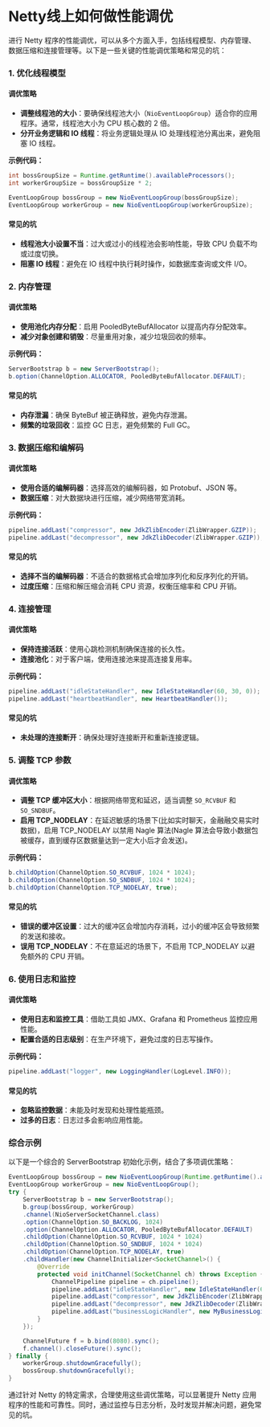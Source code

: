 # Netty线上如何做性能调优

进行 Netty 程序的性能调优，可以从多个方面入手，包括线程模型、内存管理、数据压缩和连接管理等。以下是一些关键的性能调优策略和常见的坑：

### 1. 优化线程模型

#### 调优策略

+ **调整线程池的大小**：要确保线程池大小（`NioEventLoopGroup`）适合你的应用程序。通常，线程池大小为 CPU 核心数的 2 倍。
+ **分开业务逻辑和 IO 线程**：将业务逻辑处理从 IO 处理线程池分离出来，避免阻塞 IO 线程。

**示例代码：**

```java
int bossGroupSize = Runtime.getRuntime().availableProcessors();  
int workerGroupSize = bossGroupSize * 2;  

EventLoopGroup bossGroup = new NioEventLoopGroup(bossGroupSize);  
EventLoopGroup workerGroup = new NioEventLoopGroup(workerGroupSize);
```

#### 常见的坑

+ **线程池大小设置不当**：过大或过小的线程池会影响性能，导致 CPU 负载不均或过度切换。
+ **阻塞 IO 线程**：避免在 IO 线程中执行耗时操作，如数据库查询或文件 I/O。

### 2. 内存管理

#### 调优策略

+ **使用池化内存分配**：启用 PooledByteBufAllocator 以提高内存分配效率。
+ **减少对象创建和销毁**：尽量重用对象，减少垃圾回收的频率。

**示例代码：**

```java
ServerBootstrap b = new ServerBootstrap();  
b.option(ChannelOption.ALLOCATOR, PooledByteBufAllocator.DEFAULT);
```

#### 常见的坑

+ **内存泄漏**：确保 ByteBuf 被正确释放，避免内存泄漏。
+ **频繁的垃圾回收**：监控 GC 日志，避免频繁的 Full GC。

### 3. 数据压缩和编解码

#### 调优策略

+ **使用合适的编解码器**：选择高效的编解码器，如 Protobuf、JSON 等。
+ **数据压缩**：对大数据块进行压缩，减少网络带宽消耗。

**示例代码：**

```java
pipeline.addLast("compressor", new JdkZlibEncoder(ZlibWrapper.GZIP));  
pipeline.addLast("decompressor", new JdkZlibDecoder(ZlibWrapper.GZIP));
```

#### 常见的坑

+ **选择不当的编解码器**：不适合的数据格式会增加序列化和反序列化的开销。
+ **过度压缩**：压缩和解压缩会消耗 CPU 资源，权衡压缩率和 CPU 开销。

### 4. 连接管理

#### 调优策略

+ **保持连接活跃**：使用心跳检测机制确保连接的长久性。
+ **连接池化**：对于客户端，使用连接池来提高连接复用率。

**示例代码：**

```java
pipeline.addLast("idleStateHandler", new IdleStateHandler(60, 30, 0));  
pipeline.addLast("heartbeatHandler", new HeartbeatHandler());
```

#### 常见的坑

+ **未处理的连接断开**：确保处理好连接断开和重新连接逻辑。

### 5. 调整 TCP 参数

#### 调优策略

+ **调整 TCP 缓冲区大小**：根据网络带宽和延迟，适当调整 `SO_RCVBUF` 和 `SO_SNDBUF`。
+ **启用 TCP_NODELAY**：在延迟敏感的场景下(比如实时聊天，金融融交易实时数据)，启用 TCP_NODELAY 以禁用 Nagle 算法(Nagle 算法会导致小数据包被缓存，直到缓存区数据量达到一定大小后才会发送)。

**示例代码：**

```java
b.childOption(ChannelOption.SO_RCVBUF, 1024 * 1024);  
b.childOption(ChannelOption.SO_SNDBUF, 1024 * 1024);  
b.childOption(ChannelOption.TCP_NODELAY, true);
```

#### 常见的坑

+ **错误的缓冲区设置**：过大的缓冲区会增加内存消耗，过小的缓冲区会导致频繁的发送和接收。
+ **误用 TCP_NODELAY**：不在意延迟的场景下，不启用 TCP_NODELAY 以避免额外的 CPU 开销。

####

####

### 6. 使用日志和监控

#### 调优策略

+ **使用日志和监控工具**：借助工具如 JMX、Grafana 和 Prometheus 监控应用性能。
+ **配置合适的日志级别**：在生产环境下，避免过度的日志写操作。

**示例代码：**

```java
pipeline.addLast("logger", new LoggingHandler(LogLevel.INFO));
```

#### 常见的坑

+ **忽略监控数据**：未能及时发现和处理性能瓶颈。
+ **过多的日志**：日志过多会影响应用性能。

### 综合示例

以下是一个综合的 ServerBootstrap 初始化示例，结合了多项调优策略：

```java
EventLoopGroup bossGroup = new NioEventLoopGroup(Runtime.getRuntime().availableProcessors());  
EventLoopGroup workerGroup = new NioEventLoopGroup();  
try {  
    ServerBootstrap b = new ServerBootstrap();  
    b.group(bossGroup, workerGroup)  
    .channel(NioServerSocketChannel.class)  
    .option(ChannelOption.SO_BACKLOG, 1024)  
    .option(ChannelOption.ALLOCATOR, PooledByteBufAllocator.DEFAULT)  
    .childOption(ChannelOption.SO_RCVBUF, 1024 * 1024)  
    .childOption(ChannelOption.SO_SNDBUF, 1024 * 1024)  
    .childOption(ChannelOption.TCP_NODELAY, true)  
    .childHandler(new ChannelInitializer<SocketChannel>() {  
        @Override  
        protected void initChannel(SocketChannel ch) throws Exception {  
            ChannelPipeline pipeline = ch.pipeline();  
            pipeline.addLast("idleStateHandler", new IdleStateHandler(60, 30, 0));  
            pipeline.addLast("compressor", new JdkZlibEncoder(ZlibWrapper.GZIP));  
            pipeline.addLast("decompressor", new JdkZlibDecoder(ZlibWrapper.GZIP));  
            pipeline.addLast("businessLogicHandler", new MyBusinessLogicHandler());  
        }  
    });  

    ChannelFuture f = b.bind(8080).sync();  
    f.channel().closeFuture().sync();  
} finally {  
    workerGroup.shutdownGracefully();  
    bossGroup.shutdownGracefully();  
}
```

通过针对 Netty 的特定需求，合理使用这些调优策略，可以显著提升 Netty 应用程序的性能和可靠性。同时，通过监控与日志分析，及时发现并解决问题，避免常见的坑。

###

```java

```
